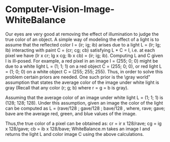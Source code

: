 # Computer-Vision-Image-WhiteBalance

Our eyes are very good at removing the effect of illumination to judge the true color of an object. A simple
way of modeling the effect of a light is to assume that the reflected color I = (ir; ig; ib) arises due to a
light L = (lr; lg; lb) interacting with paint C = (cr; cg; cb) satisfying L * C = I, i.e. at each pixel we have
(lr x cr; lg x cg; lb x cb) = (ir; ig; ib). Computing L and C given I is ill-posed. For example, a red pixel in
an image I = (255; 0; 0) might be due to a white light L = (1; 1; 1) on a red object C = (255; 0; 0), or red
light L = (1; 0; 0) on a white object C = (255; 255; 255). Thus, in order to solve this problem certain priors
are needed. One such prior is the \gray world" assumption that states the average color of the image under
white light is gray (Recall that any color (r; g; b) where r = g = b is gray).

Assuming that the average color of an image under white light L = (1; 1; 1) is (128; 128; 128). Under this
assumption, given an image the color of the light can be computed as L = (rave/128 ; gave/128 ; bave/128 , where, rave; gave; bave are the average red, green, and blue values of the image.


Thus,the true color of a pixel can be obtained as: cr = ir x 128/rave; cg = ig x 128/gave; cb = ib x 128/bave;
WhiteBalance.m takes an image I and returns the light L and color image C using the above calculations.

